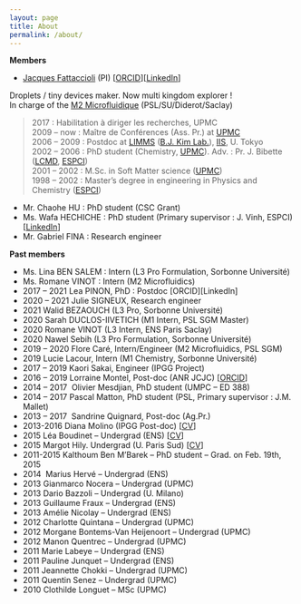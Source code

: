 ```yaml
---
layout: page
title: About
permalink: /about/
---
```


**Members**

- [Jacques Fattaccioli](https://fattacciolilab.wordpress.com/about/ "Contact") (PI) [[ORCID](https://orcid.org/0000-0002-0095-2576)][[LinkedIn](https://www.linkedin.com/in/jacquesfattaccioli/)]

Droplets / tiny devices maker. Now multi kingdom explorer !  
In charge of the [M2 Microfluidique](https://microfluidics-master.fr/) (PSL/SU/Diderot/Saclay)

> 2017 : Habilitation à diriger les recherches, UPMC  
> 2009 – now : Maître de Conférences (Ass. Pr.) at [UPMC](http://www.upmc.fr/)  
> 2006 – 2009 : Postdoc at [LIMMS](http://limmshp.iis.u-tokyo.ac.jp/) ([B.J. Kim Lab.](http://www.kimlab.iis.u-tokyo.ac.jp/english/index.html)), [IIS](http://iis.u-tokyo.ac.jp/), U. Tokyo  
> 2002 – 2006 : PhD student (Chemistry, [UPMC](http://www.upmc.fr/)). Adv. : Pr. J. Bibette ([LCMD](https://www.lcmd.espci.fr/), [ESPCI](http://www.espci.fr/))  
> 2001 – 2002 : M.Sc. in Soft Matter science ([UPMC](http://www.upmc.fr/))  
> 1998 – 2002 : Master’s degree in engineering in Physics and Chemistry ([ESPCI](http://www.espci.fr/))

- Mr. Chaohe HU : PhD student (CSC Grant)
- Ms. Wafa HECHICHE : PhD student (Primary supervisor : J. Vinh, ESPCI) [[LinkedIn](https://www.linkedin.com/in/wafa-hechiche-a37248144/)]
- Mr. Gabriel FINA : Research engineer

**Past members**

- Ms. Lina BEN SALEM : Intern (L3 Pro Formulation, Sorbonne Université)
- Ms. Romane VINOT : Intern (M2 Microfluidics)
- 2017 – 2021 Lea PINON, PhD : Postdoc [ORCID][LinkedIn]
- 2020 – 2021 Julie SIGNEUX, Research engineer
- 2021 Walid BEZAOUCH (L3 Pro, Sorbonne Université)
- 2020 Sarah DUCLOS-IIVETICH (M1 Intern, PSL SGM Master)
- 2020 Romane VINOT (L3 Intern, ENS Paris Saclay)
- 2020 Nawel Sebih (L3 Pro Formulation, Sorbonne Université)
- 2019 – 2020 Flore Caré, Intern/Engineer (M2 Microfluidics, PSL SGM)
- 2019 Lucie Lacour, Intern (M1 Chemistry, Sorbonne Université)
- 2017 – 2019 Kaori Sakai, Engineer (IPGG Project)
- 2016 – 2019 Lorraine Montel, Post-doc (ANR JCJC) [[ORCID](https://orcid.org/0000-0003-0545-6413)]
- 2014 – 2017  Olivier Mesdjian, PhD student (UMPC – ED 388)
- 2014 – 2017 Pascal Matton, PhD student (PSL, Primary supervisor : J.M. Mallet)
- 2013 – 2017  Sandrine Quignard, Post-doc (Ag.Pr.)
- 2013-2016 Diana Molino (IPGG Post-doc) [[CV](https://www.linkedin.com/in/diana-molino-6122a995)]
- 2015 Léa Boudinet – Undergrad (ENS) [[CV](https://www.linkedin.com/in/l%C3%A9a-boudinet-5b0386109)]
- 2015 Margot Hily. Undergrad (U. Paris Sud) [[CV](https://www.linkedin.com/in/amnicolay/fr)]
- 2011-2015 Kalthoum Ben M’Barek – PhD student – Grad. on Feb. 19th, 2015
- 2014  Marius Hervé – Undergrad (ENS)
- 2013 Gianmarco Nocera – Undergrad (UPMC)
- 2013 Dario Bazzoli – Undergrad (U. Milano)
- 2013 Guillaume Fraux – Undergrad (ENS)
- 2013 Amélie Nicolay – Undergrad (ENS)
- 2012 Charlotte Quintana – Undergrad (UPMC)
- 2012 Morgane Bontems-Van Heijenoort – Undergrad (UPMC)
- 2012 Manon Quentrec – Undergrad (UPMC)
- 2011 Marie Labeye – Undergrad (ENS)
- 2011 Pauline Junquet – Undergrad (ENS)
- 2011 Jeannette Chokki – Undergrad (UPMC)
- 2011 Quentin Senez – Undergrad (UPMC)
- 2010 Clothilde Longuet – MSc (UPMC)
